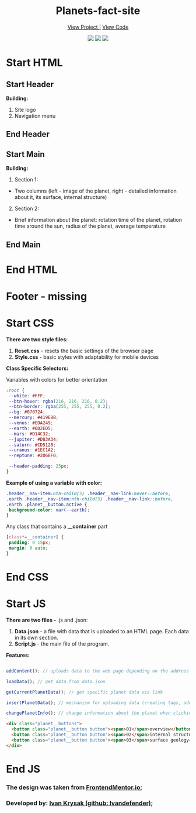 <h1 align="center">Planets-fact-site</h1>

<div align="center">
 <a href="https://ivandefender.github.io/Planets/">View Project |</a>
 <a href="https://github.com/Ivandefender/Planets/blob/main/js/script.js">View Code</a>
</div>

<p align="center">
<img src="https://img.shields.io/badge/HTML-orange?style=for-the-badge&logo=html&logoColor=orange">
<img src="https://img.shields.io/badge/css-blue?style=for-the-badge&logo=css&logoColor=blue">
<img src="https://img.shields.io/badge/JavaScript-yellow?style=for-the-badge&logo=JavaScript&logoColor=yellow&labelColor=black">
</p>

# Start HTML

## Start Header

**Building:**

1. Site logo
2. Navigation menu

## End Header

## Start Main

**Building:**

1. Section 1:
- Two columns (left - image of the planet, right - detailed information about it, its surface, internal structure)
2. Section 2:
- Brief information about the planet: rotation time of the planet, rotation time around the sun, radius of the planet, average temperature

## End Main

# End HTML

# Footer - missing

# Start CSS

**There are two style files:**

1. **Reset.css** - resets the basic settings of the browser page
2. **Style.css** - basic styles with adaptability for mobile devices

**Class Specific Selectors:**

Variables with colors for better orientation
```css
:root {
 --white: #FFF;
 --btn-hover: rgba(216, 216, 216, 0.2);
 --btn-border: rgba(255, 255, 255, 0.2);
 --bg: #070724;
 --mercury: #419EBB;
 --venus: #EDA249;
 --earth: #6D2ED5;
 --mars: #D14C32;
 --jupiter: #D83A34;
 --saturn: #CD5120;
 --uranus: #1EC1A2;
 --neptune: #2D68F0;

 --header-padding: 25px;
}
```

**Example of using a variable with color:**
```css
.header__nav-item:nth-child(3) .header__nav-link:hover::before,
.earth .header__nav-item:nth-child(3) .header__nav-link::before,
.earth .planet__button.active {
 background-color: var(--earth);
}
```

Any class that contains a **__container** part
```css
[class*=__container] {
 padding: 0 15px;
 margin: 0 auto;
}
```
# End CSS

# Start JS

**There are two files -** .js and .json:

1. **Data.json** - a file with data that is uploaded to an HTML page. Each data in its own section.
2. **Script.js** - the main file of the program.

**Features:**

```javascript

addContent(); // uploads data to the web page depending on the address of the page (planet)

loadData(); // get data from data.json

getCurrentPlanetData(); // get specific planet data via link

insertPlanetData(); // mechanism for uploading data (creating tags, adding information to tags, changing styles)

changePlanetInfo(); // change information about the planet when clicking on the corresponding button from the set (given below)
```

```html
<div class="planet__buttons">
  <button class="planet__button button"><span>01</span>overview</button>
  <button class="planet__button button"><span>02</span>internal structure</button>
  <button class="planet__button button"><span>03</span>surface geology</button>
</div>
```
# End JS

### The design was taken from [FrontendMentor.io](https://www.frontendmentor.io/challenges/planets-fact-site-gazqN8w_f);

### Developed by: [Ivan Krysak (github: Ivandefender)](https://github.com/Ivandefender);